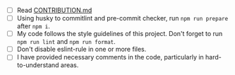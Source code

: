- [ ] Read [CONTRIBUTION.md](https://github.com/naufal-yafi/image-converter/blob/main/CONTRIBUTION.md)
- [ ] Using husky to commitlint and pre-commit checker, run `npm run prepare` after `npm i`.
- [ ] My code follows the style guidelines of this project. Don't forget to run `npm run lint` and `npm run format`.
- [ ] Don't disable eslint-rule in one or more files.
- [ ] I have provided necessary comments in the code, particularly in hard-to-understand areas.
